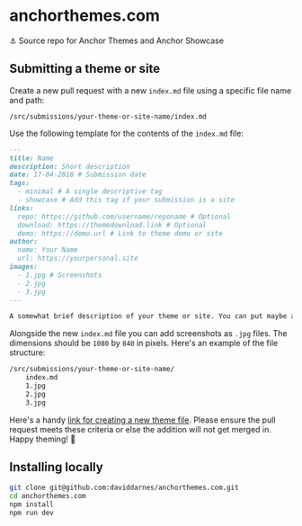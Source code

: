 # anchorthemes.com
⚓️ Source repo for Anchor Themes and Anchor Showcase

## Submitting a theme or site

Create a new pull request with a new `index.md` file using a specific file name and path:

```
/src/submissions/your-theme-or-site-name/index.md
```

Use the following template for the contents of the `index.md` file:

``` md
---
title: Name
description: Short description
date: 17-04-2018 # Submission date
tags:
  - minimal # A single descriptive tag
  - showcase # Add this tag if your submission is a site
links:
  repo: https://github.com/username/reponame # Optional
  download: https://themedownload.link # Optional
  demo: https://demo.url # Link to theme demo or site
author:
  name: Your Name
  url: https://yourpersonal.site
images:
  - 1.jpg # Screenshots
  - 2.jpg
  - 3.jpg
---

A somewhat brief description of your theme or site. You can put maybe a paragraph or two in here, list some features too if you like
```

Alongside the new `index.md` file you can add screenshots as `.jpg` files. The dimensions should be `1080` by `840` in pixels. Here's an example of the file structure:

``` txt
/src/submissions/your-theme-or-site-name/
    index.md
    1.jpg
    2.jpg
    3.jpg
```

Here's a handy [link for creating a new theme file](https://github.com/daviddarnes/anchorthemes.com/new/master/src/submissions/your-theme-or-site-name). Please ensure the pull request meets these criteria or else the addition will not get merged in. Happy theming! 🎉

## Installing locally

``` bash
git clone git@github.com:daviddarnes/anchorthemes.com.git
cd anchorthemes.com
npm install
npm run dev
```
